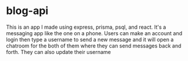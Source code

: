 # blog-api

This is an app I made using express, prisma, psql, and react. It's a messaging app like the one on a phone. Users can make an account and login then type a username to send a new message and it will open a chatroom for the both of them where they can send messages back and forth. They can also update their username
